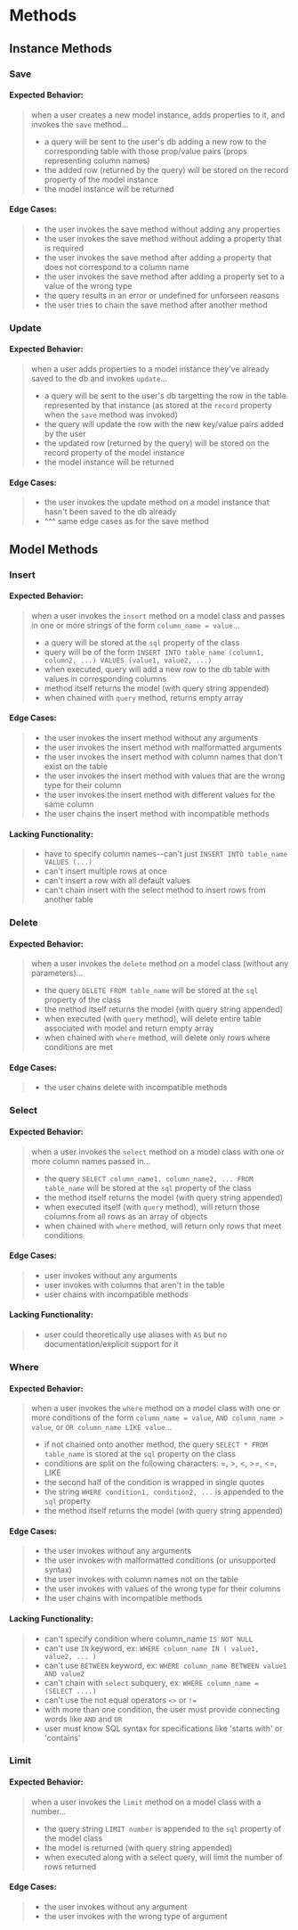 # Methods

## Instance Methods

### **Save**

#### Expected Behavior:
> when a user creates a new model instance, adds properties to it, and invokes the `save` method...
> - a query will be sent to the user's db adding a new row to the corresponding table with
> those prop/value pairs (props representing column names)
> - the added row (returned by the query) will be stored on the record property of the model instance
> - the model instance will be returned

#### Edge Cases:
> - the user invokes the save method without adding any properties
> - the user invokes the save method without adding a property that is required
> - the user invokes the save method after adding a property that does not correspond to a column name
> - the user invokes the save method after adding a property set to a value of the wrong type
> - the query results in an error or undefined for unforseen reasons
> - the user tries to chain the save method after another method

### **Update**

#### Expected Behavior:
> when a user adds properties to a model instance they've already saved to the db and invokes `update`...
> - a query will be sent to the user's db targetting the row in the table represented by that instance
> (as stored at the `record` property when the `save` method was invoked)
> - the query will update the row with the new key/value pairs added by the user
> - the updated row (returned by the query) will be stored on the record property of the model instance
> - the model instance will be returned 

#### Edge Cases:
> - the user invokes the update method on a model instance that hasn't been saved to the db already
> - ^^^ same edge cases as for the save method

## Model Methods

### **Insert**

#### Expected Behavior:
> when a user invokes the `insert` method on a model class and passes in one or more strings of the form
> `column_name = value`...
> - a query will be stored at the `sql` property of the class
> - query will be of the form `INSERT INTO table_name (column1, column2, ...) VALUES (value1, value2, ...)`
> - when executed, query will add a new row to the db table with values in corresponding columns
> - method itself returns the model (with query string appended)
> - when chained with `query` method, returns empty array

#### Edge Cases:
> - the user invokes the insert method without any arguments
> - the user invokes the insert method with malformatted arguments
> - the user invokes the insert method with column names that don't exist on the table
> - the user invokes the insert method with values that are the wrong type for their column
> - the user invokes the insert method with different values for the same column
> - the user chains the insert method with incompatible methods

#### Lacking Functionality:
> - have to specify column names--can't just `INSERT INTO table_name VALUES (...)`
> - can't insert multiple rows at once
> - can't insert a row with all default values
> - can't chain insert with the select method to insert rows from another table

### **Delete**

#### Expected Behavior:
> when a user invokes the `delete` method on a model class (without any parameters)...
> - the query `DELETE FROM table_name` will be stored at the `sql` property of the class
> - the method itself returns the model (with query string appended)
> - when executed (with `query` method), will delete entire table associated with model and return empty array
> - when chained with `where` method, will delete only rows where conditions are met

#### Edge Cases:
> - the user chains delete with incompatible methods

### **Select**

#### Expected Behavior:
> when a user invokes the `select` method on a model class with one or more column names passed in...
> - the query `SELECT column_name1, column_name2, ... FROM table_name` will be stored at the `sql` property of the class
> - the method itself returns the model (with query string appended)
> - when executed itself (with `query` method), will return those columns from all rows as an array of objects
> - when chained with `where` method, will return only rows that meet conditions

#### Edge Cases:
> - user invokes without any arguments
> - user invokes with columns that aren't in the table
> - user chains with incompatible methods

#### Lacking Functionality:
> - user could theoretically use aliases with `AS` but no documentation/explicit support for it

### **Where**

#### Expected Behavior:
> when a user invokes the `where` method on a model class with one or more conditions of the form
> `column_name = value`, `AND column_name > value`, or `OR column_name LIKE value`...
> - if not chained onto another method, the query `SELECT * FROM table_name` is stored at the `sql` property on the class
> - conditions are split on the following characters: =, >, <, >=, <=, LIKE
> - the second half of the condition is wrapped in single quotes
> - the string `WHERE condition1, condition2, ...` is appended to the `sql` property
> - the method itself returns the model (with query string appended)

#### Edge Cases:
> - the user invokes without any arguments
> - the user invokes with malformatted conditions (or unsupported syntax)
> - the user invokes with column names not on the table
> - the user invokes with values of the wrong type for their columns
> - the user chains with incompatible methods

#### Lacking Functionality:
> - can't specify condition where column_name `IS NOT NULL`
> - can't use `IN` keyword, ex: `WHERE column_name IN ( value1, value2, ... )`
> - can't use `BETWEEN` keyword, ex: `WHERE column_name BETWEEN value1 AND value2`
> - can't chain with `select` subquery, ex: `WHERE column_name = (SELECT ....)`
> - can't use the not equal operators `<>` or `!=`
> - with more than one condition, the user must provide connecting words like `AND` and `OR`
> - user must know SQL syntax for specifications like 'starts with' or 'contains'

### **Limit**

#### Expected Behavior:
> when a user invokes the `limit` method on a model class with a number...
> - the query string `LIMIT number` is appended to the `sql` property of the model class
> - the model is returned (with query string appended)
> - when executed along with a select query, will limit the number of rows returned

#### Edge Cases:
> - the user invokes without any argument
> - the user invokes with the wrong type of argument
